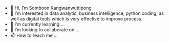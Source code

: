 - 👋 Hi, I’m Somboon Kangwanwuttipong
- 👀 I’m interested in data analytic, business intelligence, python coding, as well as digital tools which is very effective to improve process.
- 🌱 I’m currently learning ...
- 💞️ I’m looking to collaborate on ...
- 📫 How to reach me ...

<!---
somboonk22/somboonk22 is a ✨ special ✨ repository because its `README.md` (this file) appears on your GitHub profile.
You can click the Preview link to take a look at your changes.
--->
